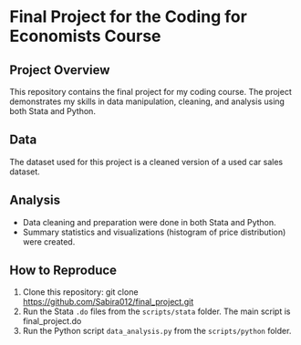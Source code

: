 # Final Project for the Coding for Economists Course

## Project Overview
This repository contains the final project for my coding course. The project demonstrates my skills in data manipulation, cleaning, and analysis using both Stata and Python.

## Data
The dataset used for this project is a cleaned version of a used car sales dataset.

## Analysis
- Data cleaning and preparation were done in both Stata and Python.
- Summary statistics and visualizations (histogram of price distribution) were created.

## How to Reproduce
1. Clone this repository:
git clone https://github.com/Sabira012/final_project.git
2. Run the Stata `.do` files from the `scripts/stata` folder. The main script is final_project.do
3. Run the Python script `data_analysis.py` from the `scripts/python` folder.
